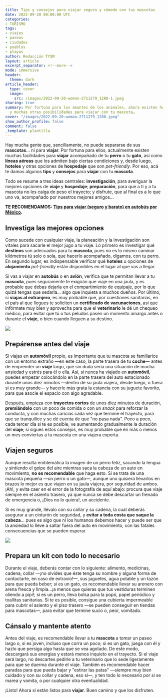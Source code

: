```yaml
---
title: Tips y consejos para viajar seguro y cómodo con tus mascotas
date: 2022-09-20 00:00:00 UTC
categories:
- TURISMO
tags:
- viajes
- paseos
- ciudades
- pueblos
- playas
author: Redacción TYSM
layout: article
excerpt_separator: <!--more-->
mode: immersive
header:
  theme: dark
article_header:
  type: cover
  image:
    src: /images/2022-09-20-woman-2711279_1280-1.jpeg
sharing: true
summary: Por fortuna para los amantes de los animales, ahora existen hoteles pet-friendly
  y muchas otras posibilidades para viajar con tu mascota…
cover: "/images/2022-09-20-woman-2711279_1280.jpeg"
show_author_profile: false
comment: false
_template: plantilla
---
```







Hay mucha gente que, sencillamente, no puede separarse de sus **mascotas**… ni para **viajar**. Por fortuna para ellos, actualmente existen muchas facilidades para **viajar** acompañado de tu **perro** o tu **gato**, así como **líneas aéreas** que los admiten bajo ciertas condiciones y, desde luego, **hoteles** y otras opciones de **hospedaje** que son _pet-friendly_. Por eso, acá te damos algunos **tips** y **consejos** para **viajar** con tu **mascota**.

Todo se resume a tres ideas centrales: **investigación**, para averiguar la mejores opciones de **viaje** y **hospedaje**; **preparación**, para que a ti y a tu mascota no les caiga de peso el trayecto; y disfrute, que al final es a lo que uno va, acompañado por nuestros mejores amigos…

**TE RECOMENDAMOS:** [**Tips para viajar (seguro y barato) en autobús por México**](https://blog.tonoysumariachi.com/turismo/2022/06/20/tips-para-viajar-seguro-y-barato-en-autobus-por-mexico.html)**.**

## Investiga las mejores opciones

Como sucede con cualquier viaje, la planeación y la investigación son vitales para sacarle el mejor jugo a tu viaje. Lo primero es investigar qué **destinos** son adecuados para tu **mascota**, pues no es lo mismo caminar kilómetros tú solo o sola, que hacerlo acompañado, digamos, con tu perro. En segundo lugar, es indispensable verificar qué **hoteles** u opciones de **alojamiento** _pet-friendly_ están disponibles en el lugar al que vas a llegar.

Si vas a viajar en **autobús** o en **avión**, verifica que te permitan llevar a tu **mascota**, pues seguramente te exigirán que viaje en una jaula, y es probable que debas dejarla en el compartimiento de equipaje, por lo que quizá tengas que sedarla… algo que inquieta a muchos dueños. Por último, si **viajas al extranjero**, es muy probable que, por cuestiones sanitarias, en el país al que llegues te soliciten un **certificado de vacunaciones**, así que infórmate muy bien y aprovecha para que el **veterinario** le dé un chequeo médico, para evitar que tú o tus peludos pasen un momento amargo antes o durante el **viaje**, o bien cuando lleguen a su destino.

![](https://upload.wikimedia.org/wikipedia/commons/thumb/6/62/Pet_health_certificates%2C_Essential_for_International_PCS_travel_160503-F-YM181-002.jpg/1024px-Pet_health_certificates%2C_Essential_for_International_PCS_travel_160503-F-YM181-002.jpg)

## Prepárense antes del viaje

Si viajas en **automóvil** propio, es importante que tu mascota se familiarice con un entorno extraño —en este caso, la parte trasera de tu **coche**— antes de emprender un **viaje** largo, que sin duda sería una situación de mucha ansiedad y estrés para él o ella. Así, si nunca ha viajado en **automóvil**, puedes empezar colocándolo en la parte trasera del auto estacionado durante unos diez minutos —dentro de su jaula viajera, desde luego, o fuera si es muy grande— y hacerle más grata la estancia con su juguete favorito, para que asocie el espacio con algo agradable.

Después, empieza con **trayectos cortos** de unos diez minutos de duración, **premiándolo** con un poco de comida o con un _snack_ para reforzar la conducta, y con muchas caricias cada vez que termine el trayecto, para que se tranquilice y se dé cuenta de que "no pasa nada". Poco a poco, cada tercer día si te es posible, ve aumentando gradualmente la duración del **viaje**; si sigues estos consejos, es muy probable que en más o menos un mes conviertas a tu mascota en una viajera experta.

## Viajen seguros

Aunque resulta emblemática la imagen de un perro feliz, sacando la lengua y sintiendo el golpe del aire mientras saca la cabeza de un auto en movimiento, **no es recomendable** que haga esto. Si se trata de una mascota pequeña —un perro o un gato—, aunque uno quisiera llevarlos en brazos lo mejor es que viajen en su jaula viajera, por seguridad de ambos. ¡Ah!, y evita caer en el error de la fotografía de aquí abajo: procura que viaje siempre en el asiento trasero, ya que nunca se debe descartar un frenado de emergencia o, ¡Dios no lo quiera!, un accidente.

Si es muy grande, llévalo con su collar y su cadena, la cual deberás asegurar a un cinturón de seguridad, y **evitar a toda costa que saque la cabeza**… pues es algo que ni los humanos debemos hacer y puede ser que la ansiedad lo lleve a saltar fuera del auto en movimiento, con las fatales consecuencias que se pueden esperar.

![](https://upload.wikimedia.org/wikipedia/commons/thumb/3/38/Labrador_retriever_and_Great_Pyriness_dog_happy_in_car_2019_%283%29.jpg/768px-Labrador_retriever_and_Great_Pyriness_dog_happy_in_car_2019_%283%29.jpg)

## Prepara un kit con todo lo necesario

Durante el viaje, deberás contar con lo siguiente: alimento, medicinas, cadena, collar —¡no olvides que éste tenga su nombre y alguna forma de contactarte, en caso de extravío!—, sus juguetes, agua potable y un tazón para que pueda beber; si es un gato, es recomendable llevar su arenero con arena fresca y limpia…¡a menos que quieras que tus vestiduras terminen oliendo a pipí!; si es un perro, lleva bolsa para la popó, papel periódico y toallitas sanitarias. Si te es posible, consigue una cubierta impermeable para cubrir el asiento y el piso trasero —se pueden conseguir en tiendas para mascotas—, para evitar que termine sucio o, peor, vomitado.

## Cánsalo y mantente atento

Antes del viaje, es recomendable llevar a tu **mascota** a tomar un paseo largo o, si es joven, incluso que corra un poco; si es un gato, juega con él y hazlo que persiga algo hasta que se vea agotado. De este modo, descargará sus energías y estará menos inquieto en el trayecto. Si el viaje será largo, no descartes pedirle a tu veterinario que lo sede ligeramente para que se duerma durante el viaje. También es recomendable hacer paradas para que pueda bajar y "estirar las patas" —siempre muy bien cuidado y con su collar y cadena, eso sí—, y ten todo lo necesario por si se marea y vomita, o por cualquier otra eventualidad.

¡Listo! Ahora sí están listos para **viajar**. Buen camino y que los disfruten.
